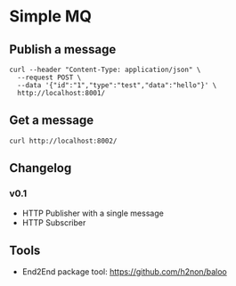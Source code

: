 Simple MQ
=========

Publish a message
-----------------

```
curl --header "Content-Type: application/json" \
  --request POST \
  --data '{"id":"1","type":"test","data":"hello"}' \
  http://localhost:8001/
```


Get a message
-----------------

```
curl http://localhost:8002/
```

Changelog
---------

### v0.1
* HTTP Publisher with a single message
* HTTP Subscriber

Tools
-----

* End2End package tool: https://github.com/h2non/baloo